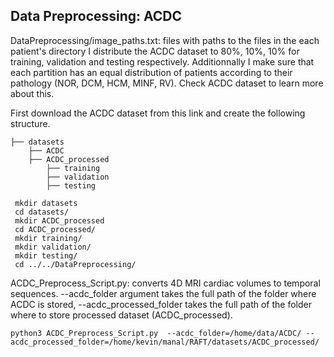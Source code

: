 ## Data Preprocessing: ACDC

DataPreprocessing/image_paths.txt: files with paths to the files in the each patient's directory
I distribute the ACDC dataset to 80%, 10%, 10% for training, validation and testing respectively.
Additionnally I make sure that each partition has an equal distribution of patients according to their pathology (NOR, DCM, HCM, MINF, RV). Check ACDC dataset to learn more about this.

First download the ACDC dataset from this link and create the following structure.

```Shell
├── datasets
    ├── ACDC
    ├── ACDC_processed
        ├── training
        ├── validation
        ├── testing
```

```Shell
 mkdir datasets
 cd datasets/
 mkdir ACDC_processed
 cd ACDC_processed/
 mkdir training/
 mkdir validation/
 mkdir testing/
 cd ../../DataPreprocessing/
```
ACDC_Preprocess_Script.py: converts 4D MRI cardiac volumes to temporal sequences. --acdc_folder argument takes the full path of the folder where ACDC is stored, --acdc_processed_folder takes the full path of the folder where to store processed dataset (ACDC_processed).
```Shell
python3 ACDC_Preprocess_Script.py  --acdc_folder=/home/data/ACDC/ --acdc_processed_folder=/home/kevin/manal/RAFT/datasets/ACDC_processed/
```